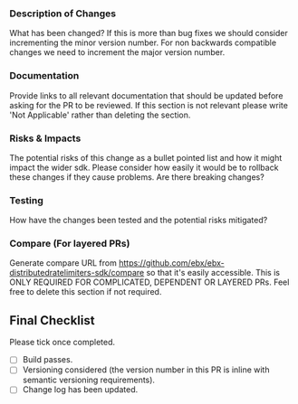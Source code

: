 ### Description of Changes

What has been changed? If this is more than bug fixes we should consider incrementing the minor 
version number. For non backwards compatible changes we need to increment the major version number.

### Documentation

Provide links to all relevant documentation that should be updated before asking for the PR to be reviewed. If this section is not relevant please write 'Not Applicable' rather than deleting the section.

### Risks & Impacts

The potential risks of this change as a bullet pointed list and how it might impact the wider sdk. Please consider how easily it would be to rollback these changes if they cause problems. Are there breaking changes?

### Testing

How have the changes been tested and the potential risks mitigated?

### Compare (For layered PRs)

Generate compare URL from https://github.com/ebx/ebx-distributedratelimiters-sdk/compare so that it's easily accessible. This is ONLY REQUIRED FOR COMPLICATED, DEPENDENT OR LAYERED PRs. Feel free to delete this section if not required.

## Final Checklist

Please tick once completed.

- [ ] Build passes.
- [ ] Versioning considered (the version number in this PR is inline with semantic 
versioning requirements).
- [ ] Change log has been updated.